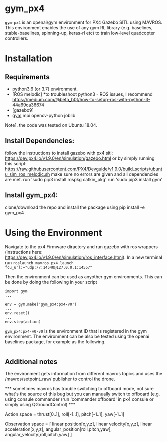# gym_px4
`gym-px4` is an openai/gym environment for PX4 Gazebo SITL using MAVROS. This environment enables the use of any gym RL library (e.g. baselines, stable-baselines, spinning-up, keras-rl etc) to train low-level quadcopter controllers.


# Installation
## Requirements

- python3.6 (or 3.7) environment.
- [ROS melodic]
      *to troubleshoot python3 - ROS issues, I recommend https://medium.com/@beta_b0t/how-to-setup-ros-with-python-3-44a69ca36674
- [gazebo9]
- [gym](https://github.com/openai/gym.git) 
mpi
opencv-python
joblib

Note1. the code was tested on Ubuntu 18.04.

## Install Dependencies:
follow the instructions to install gazebo with px4 sitl: https://dev.px4.io/v1.9.0/en/simulation/gazebo.html or by simply running this script: https://raw.githubusercontent.com/PX4/Devguide/v1.9.0/build_scripts/ubuntu_sim_ros_melodic.sh
make sure no errors are given and all dependencies are met.
run 'sudo pip3 install rospkg catkin_pkg'
run 'sudo pip3 install gym'


## Install gym_px4:
clone/download the repo and install the package using pip install -e gym_px4

# Using the Environment
Navigate to the px4 Firmware diractory and run gazebo with ros wrappers (instructions here: https://dev.px4.io/v1.9.0/en/simulation/ros_interface.html).
In a new terminal run `roslaunch mavros px4.launch fcu_url:="udp://:14540@127.0.0.1:14557"`

Then the environment can be used as anyother gym environments. This can be done by doing the following in your script
```
import gym
...

env = gym.make('gym_px4:px4-v0')
...
env.reset()
...
env.step(action)
```

`gym_px4:px4-v0-v0` is the environment ID that is registered in the gym environment.
The environment can be also be tested using the openai baselines package, for example as the following.
```

```

## Additional notes

The environment gets information from different mavros topics and uses the /mavros/setpoint_raw/ publisher to control the drone. 

*** sometimes mavros has trouble switching to offboard mode, not sure what's the source of this bug but you can manually switch to offboard (e.g. using consule commander (run 'commander offboard' in px4 consule or simply using QGroundControl) ***

Action space = thrust[0..1], roll[-1..1], pitch[-1..1], yaw[-1..1]

Observation space = [ linear position[x,y,z], linear velocity[x,y,z], linear acceleration[x,y,z], angular_position[roll,pitch,yaw], angular_velocity[roll,pitch,yaw] ]

